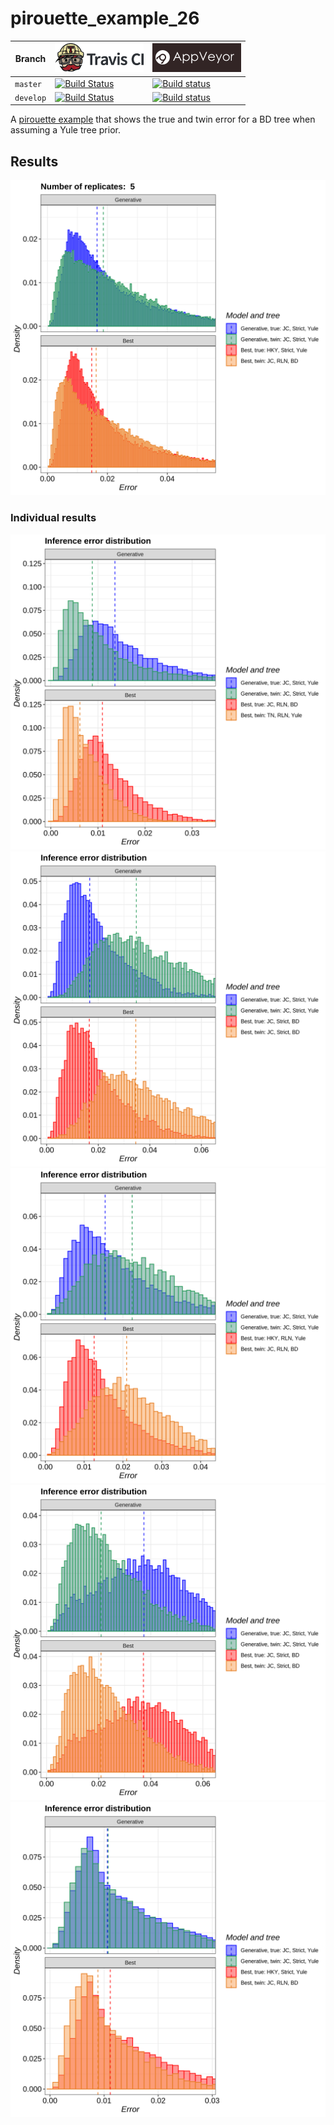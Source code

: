 # pirouette_example_26

Branch   |[![Travis CI logo](pics/TravisCI.png)](https://travis-ci.org)                                                                                                 |[![AppVeyor logo](pics/AppVeyor.png)](https://appveyor.com)                                                                                               
---------|--------------------------------------------------------------------------------------------------------------------------------------------------------------|--------------------------------------------------------------------------------------------------------------------------------------------------------------------------------------------
`master` |[![Build Status](https://travis-ci.org/richelbilderbeek/pirouette_example_26.svg?branch=master)](https://travis-ci.org/richelbilderbeek/pirouette_example_26) |[![Build status](https://ci.appveyor.com/api/projects/status/ebm98c0ek7bl8p34/branch/master?svg=true)](https://ci.appveyor.com/project/richelbilderbeek/pirouette-example-26/branch/master)
`develop`|[![Build Status](https://travis-ci.org/richelbilderbeek/pirouette_example_26.svg?branch=develop)](https://travis-ci.org/richelbilderbeek/pirouette_example_26)|[![Build status](https://ci.appveyor.com/api/projects/status/ebm98c0ek7bl8p34/branch/develop?svg=true)](https://ci.appveyor.com/project/richelbilderbeek/pirouette-example-26/branch/develop)

A [pirouette example](https://github.com/richelbilderbeek/pirouette_examples)
that shows the true and twin error for a BD tree when assuming a Yule tree prior.

## Results

![](example_26/errors.png)

### Individual results

![](example_26/314/errors.png)
![](example_26/315/errors.png)
![](example_26/316/errors.png)
![](example_26/317/errors.png)
![](example_26/318/errors.png)

